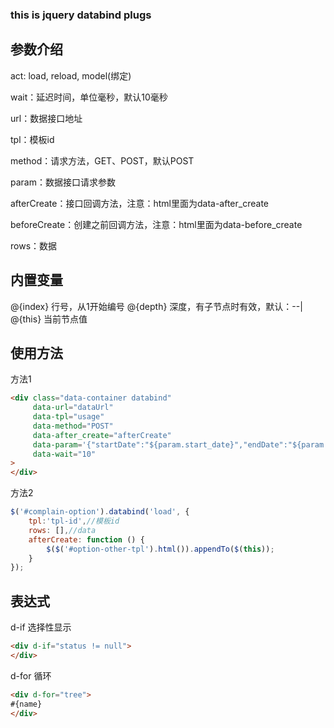 ### this is jquery databind plugs

## 参数介绍
act: load, reload, model(绑定)

wait：延迟时间，单位毫秒，默认10毫秒

url：数据接口地址

tpl：模板id

method：请求方法，GET、POST，默认POST

param：数据接口请求参数

afterCreate：接口回调方法，注意：html里面为data-after_create

beforeCreate：创建之前回调方法，注意：html里面为data-before_create

rows：数据

## 内置变量
@{index} 行号，从1开始编号
@{depth} 深度，有子节点时有效，默认：--|
@{this} 当前节点值



## 使用方法
方法1

```html
<div class="data-container databind"
     data-url="dataUrl"
     data-tpl="usage"
     data-method="POST"
     data-after_create="afterCreate"
     data-param='{"startDate":"${param.start_date}","endDate":"${param.end_date}"}'
     data-wait="10"
>
</div>
```

方法2
```javascript
$('#complain-option').databind('load', {
    tpl:'tpl-id',//模板id
    rows: [],//data
    afterCreate: function () {
        $($('#option-other-tpl').html()).appendTo($(this));
    }
});

```

## 表达式
d-if 选择性显示
```html
<div d-if="status != null">
</div>
```

d-for 循环
```html
<div d-for="tree">
#{name}
</div>
```
